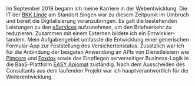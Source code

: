 Im <time datetime="2018-09">September 2018</time> begann ich meine Karriere in der Webentwicklung. Die IT der [BKK Linde](https://www.bkk-linde.de/) am Standort Singen war zu diesem Zeitpunkt im Umbruch und bereit die Digitalisierung voranzubringen. Es galt die bestehenden Leistungen zu den [eServices](https://www.bkk-linde.de/leistungen/serviceapp/) aufzunehmen, um den Briefverkehr zu reduzieren. Zusammen mit einem Externen bildete ich ein Entwickler&shy;tandem. Mein Aufgabengebiet umfasste die Entwicklung einer generischen Formular-App zur Feststellung des Versicherten&shy;status. Zusätzlich war ich für die Anbindung der besgaten Anwendung an APIs von Dienst&shy;leistern wie [Pimcore](https://pimcore.com/en) und [Foxdox](https://www.d-velop.de/software/foxdox) sowie das Einpflegen serverseitiger Business-Logik in die BaaS-Plattform [EASY Apiomat](https://easy-software.com/en/newsroom/apiomat-the-best-of-two-worlds/) zuständig. Nach dem Ausscheiden des Consultants aus dem laufenden Projekt war ich haupt&shy;verantwortlich für die Weiterentwicklung.
